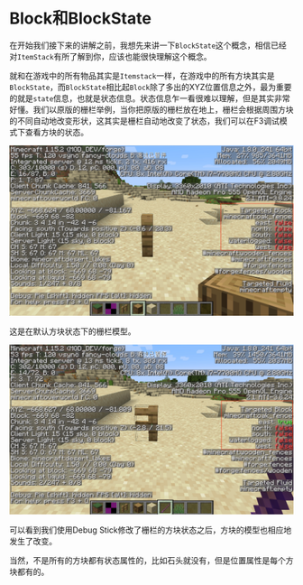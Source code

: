 # Block和BlockState

在开始我们接下来的讲解之前，我想先来讲一下`BlockState`这个概念，相信已经对`ItemStack`有所了解到你，应该也能很快理解这个概念。

就和在游戏中的所有物品其实是`Itemstack`一样，在游戏中的所有方块其实是`BlockState`，而`BlockState`相比起`Block`除了多出的XYZ位置信息之外，最为重要的就是`state`信息，也就是状态信息。状态信息乍一看很难以理解，但是其实非常好懂。我们以原版的栅栏举例，当你把原版的栅栏放在地上，栅栏会根据周围方块的不同自动地改变形状，这其实是栅栏自动地改变了状态，我们可以在F3调试模式下查看方块的状态。

![A31FDCB0-F8AC-43BC-BD70-801476111C97](blockandblockstate.assets/A31FDCB0-F8AC-43BC-BD70-801476111C97.jpeg)

这是在默认方块状态下的栅栏模型。

![EDC215E2-DF26-4764-AE2D-2640C7184482](blockandblockstate.assets/EDC215E2-DF26-4764-AE2D-2640C7184482.jpeg)

可以看到我们使用Debug Stick修改了栅栏的方块状态之后，方块的模型也相应地发生了改变。

当然，不是所有的方块都有状态属性的，比如石头就没有，但是位置属性是每个方块都有的。
